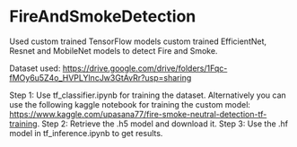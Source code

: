 # FireAndSmokeDetection
Used custom trained TensorFlow models custom trained EfficientNet, Resnet and MobileNet models to detect Fire and Smoke. 

Dataset used: https://drive.google.com/drive/folders/1Fqc-fMOy6u5Z4o_HVPLYlncJw3GtAvRr?usp=sharing

Step 1: Use tf_classifier.ipynb for training the dataset. Alternatively you can use the following kaggle notebook for training the custom model: https://www.kaggle.com/upasana77/fire-smoke-neutral-detection-tf-training.
Step 2: Retrieve the .h5 model and download it.
Step 3: Use the .hf model in tf_inference.ipynb to get results.
